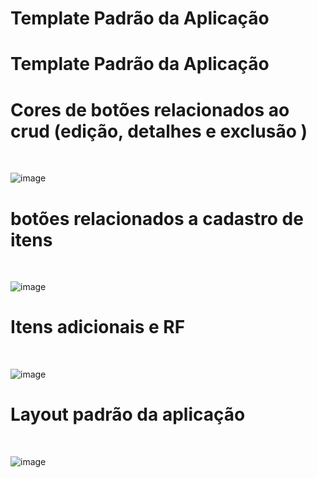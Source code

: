 # Template Padrão da Aplicação

# Template Padrão da Aplicação


<h1> Cores de botões relacionados ao crud (edição, detalhes e exclusão )</h1><br>

![image](https://github.com/user-attachments/assets/78b30843-4e41-44be-9c7d-d9831f71aedc)

<h1> botões relacionados a cadastro de itens </h1><br>

![image](https://github.com/user-attachments/assets/18f5b2d9-f4f5-4fae-bb34-af079117b414)

<h1> Itens adicionais e RF </h1><br>

![image](https://github.com/user-attachments/assets/3367607e-a04f-43af-82ec-8be96f848870)

<h1> Layout padrão da aplicação </h1><br>

![image](https://github.com/user-attachments/assets/7dbee9ba-86db-4d61-96cd-f8ed093af56e)
